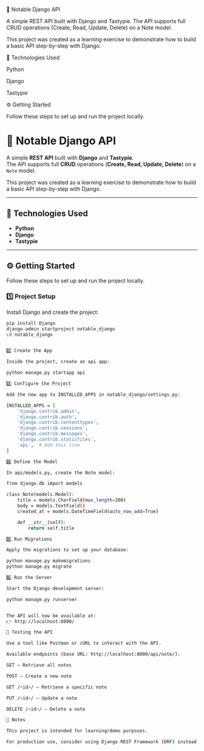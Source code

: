 📝 Notable Django API

A simple REST API built with Django and Tastypie.
The API supports full CRUD operations (Create, Read, Update, Delete) on a Note model.

This project was created as a learning exercise to demonstrate how to build a basic API step-by-step with Django.

🚀 Technologies Used

Python

Django

Tastypie

⚙️ Getting Started

Follow these steps to set up and run the project locally.

# 📝 Notable Django API

A simple **REST API** built with **Django** and **Tastypie**.  
The API supports full **CRUD** operations (**Create, Read, Update, Delete**) on a `Note` model.  

This project was created as a learning exercise to demonstrate how to build a basic API step-by-step with Django.

---

## 🚀 Technologies Used
- **Python**
- **Django**
- **Tastypie**

---

## ⚙️ Getting Started

Follow these steps to set up and run the project locally.

### 1️⃣ Project Setup
Install Django and create the project:

```bash
pip install Django
django-admin startproject notable_django
cd notable_django


2️⃣ Create the App

Inside the project, create an api app:

python manage.py startapp api

3️⃣ Configure the Project

Add the new app to INSTALLED_APPS in notable_django/settings.py:

INSTALLED_APPS = [
    'django.contrib.admin',
    'django.contrib.auth',
    'django.contrib.contenttypes',
    'django.contrib.sessions',
    'django.contrib.messages',
    'django.contrib.staticfiles',
    'api',  # Add this line
]

4️⃣ Define the Model

In api/models.py, create the Note model:

from django.db import models

class Note(models.Model):
    title = models.CharField(max_length=200)
    body = models.TextField()
    created_at = models.DateTimeField(auto_now_add=True)

    def __str__(self):
        return self.title

5️⃣ Run Migrations

Apply the migrations to set up your database:

python manage.py makemigrations
python manage.py migrate

6️⃣ Run the Server

Start the Django development server:

python manage.py runserver


The API will now be available at:
👉 http://localhost:8000/

📡 Testing the API

Use a tool like Postman or cURL to interact with the API.

Available endpoints (base URL: http://localhost:8000/api/note/):

GET – Retrieve all notes

POST – Create a new note

GET /<id>/ – Retrieve a specific note

PUT /<id>/ – Update a note

DELETE /<id>/ – Delete a note

📌 Notes

This project is intended for learning/demo purposes.

For production use, consider using Django REST Framework (DRF) instead of Tastypie, as it is more widely adopted and maintained.
